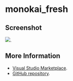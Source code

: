 # monokai_fresh



## Screenshot
![](https://raw.githubusercontent.com/gerane/VSCodeThemes/master/gerane.Theme-monokai_fresh/screenshot.png).


## More Information
* [Visual Studio Marketplace](https://marketplace.visualstudio.com/items/gerane.Theme-monokaifresh).
* [GitHub repository](https://github.com/gerane/VSCodeThemes).
